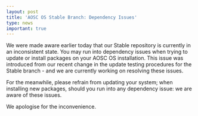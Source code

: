```yaml
---
layout: post
title: 'AOSC OS Stable Branch: Dependency Issues'
type: news
important: true
---
```


We were made aware earlier today that our Stable repository is currently in an inconsistent state. You may run into dependency issues when trying to update or install packages on your AOSC OS installation. This issue was introduced from our recent change in the update testing procedures for the Stable branch - and we are currently working on resolving these issues.

For the meanwhile, please refrain from updating your system; when installing new packages, should you run into any dependency issue: we are aware of these issues.

We apologise for the inconvenience.